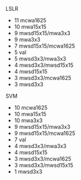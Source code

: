LSLR
  - 11 mcwa1625
  - 10 mwa15x15
  - 9  mwsd15x15/mwa3x3
  - 9  mwa3x3
  - 7  mwsd15x15/mcwa1625
  - 5  val
  - 5  mwsd3x3/mwa3x3
  - 4  mwsd3x3/mwsd15x15
  - 4  mwsd15x15
  - 3  mwsd3x3/mcwa1625
  - 3  mwsd3x3


SVM
  - 10 mcwa1625
  - 10 mwa15x15
  - 10 mwa3x3
  - 9  mwsd15x15/mwa3x3
  - 9  mwsd15x15/mcwa1625
  - 7  val
  - 4  mwsd3x3/mwa3x3
  - 4  mwsd15x15
  - 3  mwsd3x3/mcwa1625
  - 3  mwsd3x3/mwsd15x15
  - 1  mwsd3x3
